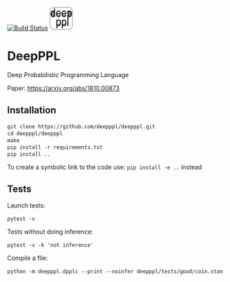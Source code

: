 [![Build Status](https://travis-ci.com/deepppl/deepppl.svg?branch=master)](https://travis-ci.com/deepppl/deepppl)
<img src="logo/logo.jpg" alt="logo" width="55px"/>

# DeepPPL
Deep Probabilistic Programming Language

Paper: https://arxiv.org/abs/1810.00873

## Installation
```
git clone https://github.com/deepppl/deepppl.git
cd deepppl/deepppl
make
pip install -r requirements.txt
pip install ..
```

To create a symbolic link to the code use: `pip install -e ..` instead

## Tests

Launch tests:
```
pytest -v
```

Tests without doing inference:
```
pytest -v -k 'not inference'
```

Compile a file:
```
python -m deepppl.dpplc --print --noinfer deepppl/tests/good/coin.stan
```
